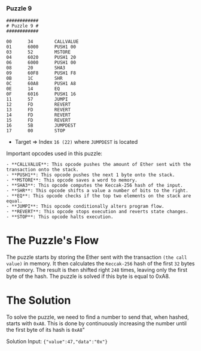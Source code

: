### Puzzle 9

```assembly
############
# Puzzle 9 #
############

00      34        CALLVALUE
01      6000      PUSH1 00
03      52        MSTORE
04      6020      PUSH1 20
06      6000      PUSH1 00
08      20        SHA3
09      60F8      PUSH1 F8
0B      1C        SHR
0C      60A8      PUSH1 A8
0E      14        EQ
0F      6016      PUSH1 16
11      57        JUMPI
12      FD        REVERT
13      FD        REVERT
14      FD        REVERT
15      FD        REVERT
16      5B        JUMPDEST
17      00        STOP
```

- Target => Index `16 (22)` where `JUMPDEST` is located

Important opcodes used in this puzzle:

```assembly
- **CALLVALUE**: This opcode pushes the amount of Ether sent with the transaction onto the stack.
- **PUSH1**: This opcode pushes the next 1 byte onto the stack.
- **MSTORE**: This opcode saves a word to memory.
- **SHA3**: This opcode computes the Keccak-256 hash of the input.
- **SHR**: This opcode shifts a value a number of bits to the right.
- **EQ**: This opcode checks if the top two elements on the stack are equal.
- **JUMPI**: This opcode conditionally alters program flow.
- **REVERT**: This opcode stops execution and reverts state changes.
- **STOP**: This opcode halts execution.
```

# The Puzzle's Flow

The puzzle starts by storing the Ether sent with the transaction `(the call value)` in memory. It then calculates the `Keccak-256` hash of the first `32` bytes of memory. The result is then shifted right `248` times, leaving only the first byte of the hash. The puzzle is solved if this byte is equal to 0xA8.

# The Solution

To solve the puzzle, we need to find a number to send that, when hashed, starts with `0xA8`. This is done by continuously increasing the number until the first byte of its hash is `0xA8`"

Solution Input:
`{"value":47,"data":"0x"}`
